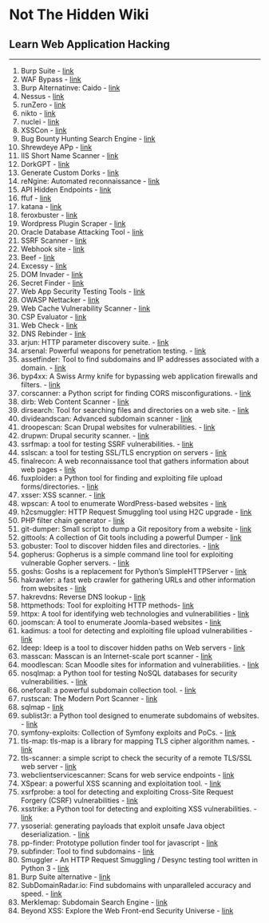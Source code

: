 # Not The Hidden Wiki

## Learn Web Application Hacking
-----

1. Burp Suite - [link](https://portswigger.net/burp)
2. WAF Bypass - [link](https://github.com/nemesida-waf/waf-bypass)
3. Burp Alternatinve: Caido - [link](https://caido.io)
4. Nessus - [link](https://www.tenable.com/products/nessus)
5. runZero - [link](https://www.runzero.com/)
6. nikto - [link](https://github.com/sullo/nikto)
7. nuclei - [link](https://github.com/projectdiscovery/nuclei)
8. XSSCon - [link](https://github.com/menkrep1337/XSSCon)
9. Bug Bounty Hunting Search Engine - [link](https://www.bugbountyhunting.com/)
10. Shrewdeye APp - [link](https://shrewdeye.app/)
11. IIS Short Name Scanner - [link](https://github.com/irsdl/IIS-ShortName-Scanner)
12. DorkGPT - [link](https://www.dorkgpt.com/)
13. Generate Custom Dorks - [link](https://dorkgenius.com/)
14. reNgine: Automated reconnaissance - [link](https://github.com/yogeshojha/rengine)
15. API Hidden Endpoints - [link](https://github.com/assetnote/kiterunner)
16. ffuf - [link](https://github.com/ffuf/ffuf)
17. katana - [link](https://github.com/projectdiscovery/katana)
18. feroxbuster - [link](https://github.com/epi052/feroxbuster)
19. Wordpress Plugin Scraper - [link](https://github.com/Perfectdotexe/WordPress-Plugins-List/tree/master)
20. Oracle Database Attacking Tool - [link](https://github.com/quentinhardy/odat)
21. SSRF Scanner - [link](https://github.com/Damian89/extended-ssrf-search)
22. Webhook site - [link](https://webhook.site)
23. Beef - [link](https://github.com/beefproject/beef)
24. Excessy - [link](https://github.com/securityMB/excessy)
25. DOM Invader - [link](https://portswigger.net/blog/introducing-dom-invader)
26. Secret Finder - [link](https://github.com/m4ll0k/SecretFinder)
27. Web App Security Testing Tools - [link](https://github.com/Karmaz95/crimson)
28. OWASP Nettacker - [link](https://github.com/OWASP/Nettacker)
29. Web Cache Vulnerability Scanner - [link](https://github.com/Hackmanit/Web-Cache-Vulnerability-Scanner)
30. CSP Evaluator - [link](https://csp-evaluator.withgoogle.com/)
31. Web Check - [link](https://github.com/lissy93/web-check)
32. DNS Rebinder - [link](https://lock.cmpxchg8b.com/rebinder.html)
33. arjun: HTTP parameter discovery suite. - [link](https://github.com/s0md3v/Arjun)
34. arsenal: Powerful weapons for penetration testing. - [link](https://github.com/Orange-Cyberdefense/arsenal)
35. assetfinder: Tool to find subdomains and IP addresses associated with a domain. - [link](https://github.com/tomnomnom/assetfinder)
36. byp4xx: A Swiss Army knife for bypassing web application firewalls and filters. - [link](https://github.com/lobuhi/byp4xx)
37. corscanner: a Python script for finding CORS misconfigurations. - [link](https://github.com/chenjj/CORScanner)
38. dirb: Web Content Scanner - [link](https://github.com/v0re/dirb)
39. dirsearch: Tool for searching files and directories on a web site. - [link](https://github.com/maurosoria/dirsearch)
40. divideandscan: Advanced subdomain scanner - [link](https://github.com/snovvcrash/divideandscan)
41. droopescan: Scan Drupal websites for vulnerabilities. - [link](https://github.com/droope/droopescan)
42. drupwn: Drupal security scanner. - [link](https://github.com/immunIT/drupwn)
43. ssrfmap: a tool for testing SSRF vulnerabilities. - [link](https://github.com/swisskyrepo/SSRFmap)
44. sslscan: a tool for testing SSL/TLS encryption on servers - [link](https://github.com/rbsec/sslscan)
45. finalrecon: A web reconnaissance tool that gathers information about web pages - [link](https://github.com/thewhiteh4t/FinalRecon)
46. fuxploider: a Python tool for finding and exploiting file upload forms/directories. - [link](https://github.com/almandin/fuxploider)
47. xsser: XSS scanner. - [link](https://github.com/epsylon/xsser)
48. wpscan: A tool to enumerate WordPress-based websites - [link](https://github.com/wpscanteam/wpscan)
49. h2csmuggler: HTTP Request Smuggling tool using H2C upgrade - [link](https://github.com/BishopFox/h2csmuggler)
50. PHP filter chain generator - [link](https://github.com/synacktiv/php_filter_chain_generator)
51. git-dumper: Small script to dump a Git repository from a website - [link](https://github.com/arthaud/git-dumper)
52. gittools: A collection of Git tools including a powerful Dumper  - [link](https://github.com/internetwache/GitTools)
53. gobuster: Tool to discover hidden files and directories. - [link](https://github.com/OJ/gobuster)
54. gopherus: Gopherus is a simple command line tool for exploiting vulnerable Gopher servers. - [link](https://github.com/tarunkant/Gopherus)
55. goshs: Goshs is a replacement for Python’s SimpleHTTPServer - [link](https://github.com/patrickhener/goshs)
56. hakrawler: a fast web crawler for gathering URLs and other information from websites - [link](https://github.com/hakluke/hakrawler)
57. hakrevdns: Reverse DNS lookup  - [link](https://github.com/hakluke/hakrevdns)
58. httpmethods: Tool for exploiting HTTP methods- [link](https://github.com/ShutdownRepo/httpmethods)
59. httpx: A tool for identifying web technologies and vulnerabilities - [link](https://github.com/projectdiscovery/httpx)
60. joomscan: A tool to enumerate Joomla-based websites - [link](https://github.com/rezasp/joomscan)
61. kadimus: a tool for detecting and exploiting file upload vulnerabilities - [link](https://github.com/P0cL4bs/Kadimus)
62. ldeep: ldeep is a tool to discover hidden paths on Web servers - [link](https://github.com/franc-pentest/ldeep)
63. masscan: Masscan is an Internet-scale port scanner - [link](https://github.com/robertdavidgraham/masscan)
64. moodlescan: Scan Moodle sites for information and vulnerabilities. - [link](https://github.com/inc0d3/moodlescan)
65. nosqlmap: a Python tool for testing NoSQL databases for security vulnerabilities. - [link](https://github.com/codingo/NoSQLMap)
66. oneforall: a powerful subdomain collection tool. - [link](https://github.com/shmilylty/OneForAll)
67. rustscan: The Modern Port Scanner - [link](https://github.com/RustScan/RustScan)
68. sqlmap - [link](https://github.com/sqlmapproject/sqlmap)
69. sublist3r: a Python tool designed to enumerate subdomains of websites. - [link](https://github.com/aboul3la/Sublist3r)
70. symfony-exploits: Collection of Symfony exploits and PoCs. - [link](https://github.com/ambionics/symfony-exploits)
71. tls-map: tls-map is a library for mapping TLS cipher algorithm names. - [link](https://github.com/sec-it/tls-map)
72. tls-scanner: a simple script to check the security of a remote TLS/SSL web server - [link](https://github.com/tls-attacker/tls-scanner)
73. webclientservicescanner: Scans for web service endpoints - [link](https://github.com/Hackndo/webclientservicescanner)
74. XSpear: a powerful XSS scanning and exploitation tool. - [link](https://github.com/hahwul/XSpear)
75. xsrfprobe: a tool for detecting and exploiting Cross-Site Request Forgery (CSRF) vulnerabilities - [link](https://github.com/0xInfection/XSRFProbe)
76. xsstrike: a Python tool for detecting and exploiting XSS vulnerabilities. - [link](https://github.com/s0md3v/XSStrike)
77. ysoserial: generating payloads that exploit unsafe Java object deserialization. - [link](https://github.com/frohoff/ysoserial)
78. pp-finder: Prototype pollution finder tool for javascript - [link](https://github.com/yeswehack/pp-finder)
79. subfinder: Tool to find subdomains - [link](https://github.com/projectdiscovery/subfinder)
80. Smuggler - An HTTP Request Smuggling / Desync testing tool written in Python 3 - [link](https://github.com/defparam/smuggler)
81. Burp Suite alternative - [link](https://caido.io/)
82. SubDomainRadar.io: Find subdomains with unparalleled accuracy and speed. - [link](https://subdomainradar.io)
83. Merklemap: Subdomain Search Engine - [link](https://www.merklemap.com/)
84. Beyond XSS: Explore the Web Front-end Security Universe - [link](https://aszx87410.github.io/beyond-xss/en/)